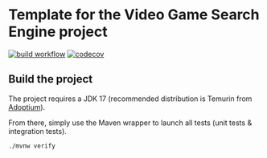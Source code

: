 # Template for the Video Game Search Engine project

[![build workflow](https://github.com/CesarMilesi/video_game_search_engine/actions/workflows/build.yml/badge.svg)](https://github.com/lernejo/video_game_search_engine/actions)
[![codecov](https://codecov.io/gh/CesarMilesi/video_game_search_engine/settings/badge.svg)](https://codecov.io/gh/CesarMilesi/video_game_search_engine)

## Build the project

The project requires a JDK 17 (recommended distribution is Temurin from [Adoptium](https://adoptium.net/)).

From there, simply use the Maven wrapper to launch all tests (unit tests & integration tests).

`./mvnw verify`
